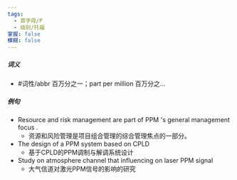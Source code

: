 ```yaml
---
tags:
  - 首字母/P
  - 级别/托福
掌握: false
模糊: false
---
```

##### 词义
- #词性/abbr  百万分之一；part per million 百万分之…
##### 例句
- Resource and risk management are part of PPM 's general management focus .
	- 资源和风险管理是项目组合管理的综合管理焦点的一部分。
- The design of a PPM system based on CPLD
	- 基于CPLD的PPM调制与解调系统设计
- Study on atmosphere channel that influencing on laser PPM signal
	- 大气信道对激光PPM信号的影响的研究
